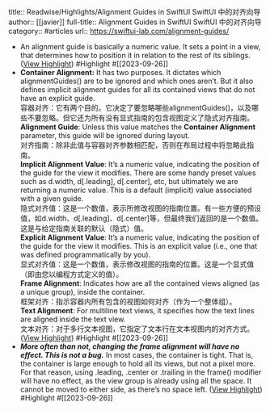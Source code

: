 title:: Readwise/Highlights/Alignment Guides in SwiftUI SwiftUI 中的对齐向导
author:: [[javier]]
full-title:: Alignment Guides in SwiftUI SwiftUI 中的对齐向导
category:: #articles
url:: https://swiftui-lab.com/alignment-guides/
- An alignment guide is basically a numeric value. It sets a point in a view, that determines how to position it in relation to the rest of its siblings. ([View Highlight](https://read.readwise.io/read/01hb89vhy3t9n6zh6qj16f7s63)) #Highlight #[[2023-09-26]]
- **Container Alignment:** It has two purposes. It dictates which alignmentGuides() are to be ignored and which ones aren’t. But it also defines implicit alignment guides for all its contained views that do not have an explicit guide.  
  容器对齐：它有两个目的。它决定了要忽略哪些alignmentGuides()，以及哪些不要忽略。但它还为所有没有显式指南的包含视图定义了隐式对齐指南。  
  **Alignment Guide**: Unless this value matches the **Container Alignment** parameter, this guide will be ignored during layout.  
  对齐指南：除非此值与容器对齐参数相匹配，否则在布局过程中将忽略此指南。  
  **Implicit Alignment Value**: It’s a numeric value, indicating the position of the guide for the view it modifies. There are some handy preset values such as d.width, d[.leading], d[.center], etc, but ultimately we are returning a numeric value. This is a default (implicit) value associated with a given guide.  
  隐式对齐值：这是一个数值，表示所修改视图的指南位置。有一些方便的预设值，如d.width、d[.leading]、d[.center]等，但最终我们返回的是一个数值。这是与给定指南关联的默认（隐式）值。  
  **Explicit Alignment Value**: It’s a numeric value, indicating the position of the guide for the view it modifies. This is an explicit value (i.e., one that was defined programmatically by you).  
  显式对齐值：这是一个数值，表示修改视图的指南的位置。这是一个显式值（即由您以编程方式定义的值）。  
  **Frame Alignment**: Indicates how are all the contained views aligned (as a unique group), inside the container.  
  框架对齐：指示容器内所有包含的视图如何对齐（作为一个整体组）。  
  **Text Alignment**: For multiline text views, it specifies how the text lines are aligned inside the text view.  
  文本对齐：对于多行文本视图，它指定了文本行在文本视图内的对齐方式。 ([View Highlight](https://read.readwise.io/read/01hb89y1mkqhpm4qybdtvpjy1v)) #Highlight #[[2023-09-26]]
- ***More often than not, changing the frame alignment will have no effect. This is not a bug.*** In most cases, the container is tight. That is, the container is large enough to hold all its views, but not a pixel more. For that reason, using .leading, .center or .trailing in the frame() modifier will have no effect, as the view group is already using all the space. It cannot be moved to either side, as there’s no space left. ([View Highlight](https://read.readwise.io/read/01hb8a1cxgkr7dgzzjqfsx5hvd)) #Highlight #[[2023-09-26]]